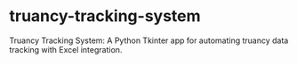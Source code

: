 # truancy-tracking-system
Truancy Tracking System: A Python Tkinter app for automating truancy data tracking with Excel integration.
